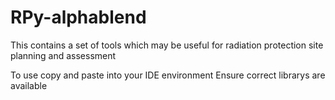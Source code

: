 # RPy-alphablend
This contains a set of tools which may be useful for radiation protection site planning and assessment 

To use copy and paste into your IDE environment
Ensure correct librarys are available
